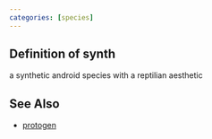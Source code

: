 ```yaml
---
categories: [species]
---
```


## Definition of synth

a synthetic android species with a reptilian aesthetic

## See Also

- [protogen](./protogen)
